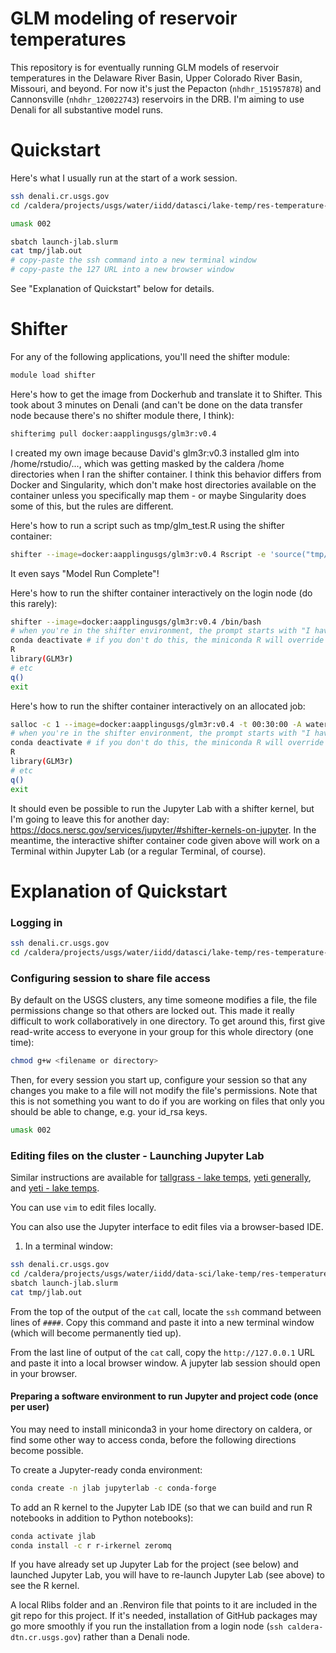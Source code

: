 # GLM modeling of reservoir temperatures

This repository is for eventually running GLM models of reservoir temperatures in the Delaware River Basin, Upper Colorado River Basin, Missouri, and beyond. For now it's just the Pepacton (`nhdhr_151957878`) and Cannonsville (`nhdhr_120022743`) reservoirs in the DRB. I'm aiming to use Denali for all substantive model runs.

# Quickstart

Here's what I usually run at the start of a work session.
```sh
ssh denali.cr.usgs.gov
cd /caldera/projects/usgs/water/iidd/datasci/lake-temp/res-temperature-process-models

umask 002

sbatch launch-jlab.slurm
cat tmp/jlab.out
# copy-paste the ssh command into a new terminal window
# copy-paste the 127 URL into a new browser window
```

See "Explanation of Quickstart" below for details.

# Shifter

For any of the following applications, you'll need the shifter module:
```sh
module load shifter
```

Here's how to get the image from Dockerhub and translate it to Shifter. This took about 3 minutes on Denali (and can't be done on the data transfer node because there's no shifter module there, I think):
```sh
shifterimg pull docker:aapplingusgs/glm3r:v0.4
```
I created my own image because David's glm3r:v0.3 installed glm into /home/rstudio/..., which was getting masked by the caldera /home directories when I ran the shifter container. I think this behavior differs from Docker and Singularity, which don't make host directories available on the container unless you specifically map them - or maybe Singularity does some of this, but the rules are different.

Here's how to run a script such as tmp/glm_test.R using the shifter container:
```sh
shifter --image=docker:aapplingusgs/glm3r:v0.4 Rscript -e 'source("tmp/test_glm3.R")'
```
It even says "Model Run Complete"!

Here's how to run the shifter container interactively on the login node (do this rarely):
```sh
shifter --image=docker:aapplingusgs/glm3r:v0.4 /bin/bash
# when you're in the shifter environment, the prompt starts with "I have no name!@"
conda deactivate # if you don't do this, the miniconda R will override the shifter R
R
library(GLM3r)
# etc
q()
exit
```

Here's how to run the shifter container interactively on an allocated job:
```sh
salloc -c 1 --image=docker:aapplingusgs/glm3r:v0.4 -t 00:30:00 -A watertemp shifter /bin/bash
# when you're in the shifter environment, the prompt starts with "I have no name!@"
conda deactivate # if you don't do this, the miniconda R will override the shifter R
R
library(GLM3r)
# etc
q()
exit
```

It should even be possible to run the Jupyter Lab with a shifter kernel, but I'm going to leave this for another day: https://docs.nersc.gov/services/jupyter/#shifter-kernels-on-jupyter. In the meantime, the interactive shifter container code given above will work on a Terminal within Jupyter Lab (or a regular Terminal, of course).

# Explanation of Quickstart

### Logging in

```sh
ssh denali.cr.usgs.gov
cd /caldera/projects/usgs/water/iidd/datasci/lake-temp/res-temperature-process-models
```

### Configuring session to share file access

By default on the USGS clusters, any time someone modifies a file, the file permissions change so that others are locked out. This made it really difficult to work collaboratively in one directory. To get around this, first give read-write access to everyone in your group for this whole directory (one time):
```sh
chmod g+w <filename or directory>
```

Then, for every session you start up, configure your session so that any changes you make to a file will not modify the file's permissions. Note that this is not something you want to do if you are working on files that only you should be able to change, e.g. your id_rsa keys.

```sh
umask 002
```

### Editing files on the cluster - Launching Jupyter Lab

Similar instructions are available for [tallgrass - lake temps](https://github.com/USGS-CIDA/lake-temperature-neural-networks/tree/master/2_model#editing-files-on-the-cluster), [yeti generally](https://hpcportal.cr.usgs.gov/hpc-user-docs/Yeti/Guides_and_Tutorials/how-to/Launch_Jupyter_Notebook.html), and [yeti - lake temps](https://github.com/USGS-R/lake-temperature-out/blob/master/README.md#editing-files-on-the-cluster---launching-jupyter-lab).

You can use `vim` to edit files locally.

You can also use the Jupyter interface to edit files via a browser-based IDE.

1. In a terminal window:
```sh
ssh denali.cr.usgs.gov
cd /caldera/projects/usgs/water/iidd/data-sci/lake-temp/res-temperature-process-models
sbatch launch-jlab.slurm
cat tmp/jlab.out
```

From the top of the output of the `cat` call, locate the `ssh` command between lines of `####`. Copy this command and paste it into a new terminal window (which will become permanently tied up).

From the last line of output of the `cat` call, copy the `http://127.0.0.1` URL and paste it into a local browser window. A jupyter lab session should open in your browser.

#### Preparing a software environment to run Jupyter and project code (once per user)

You may need to install miniconda3 in your home directory on caldera, or find some other way to access conda, before the following directions become possible.

To create a Jupyter-ready conda environment:
```sh
conda create -n jlab jupyterlab -c conda-forge
```

To add an R kernel to the Jupyter Lab IDE (so that we can build and run R notebooks in addition to Python notebooks):
```sh
conda activate jlab
conda install -c r r-irkernel zeromq
```
If you have already set up Jupyter Lab for the project (see below) and launched Jupyter Lab, you will have to re-launch Jupyter Lab (see above) to see the R kernel.

A local Rlibs folder and an .Renviron file that points to it are included in the git repo for this project. If it's needed, installation of GitHub packages may go more smoothly if you run the installation from a login node (`ssh caldera-dtn.cr.usgs.gov`) rather than a Denali node.
